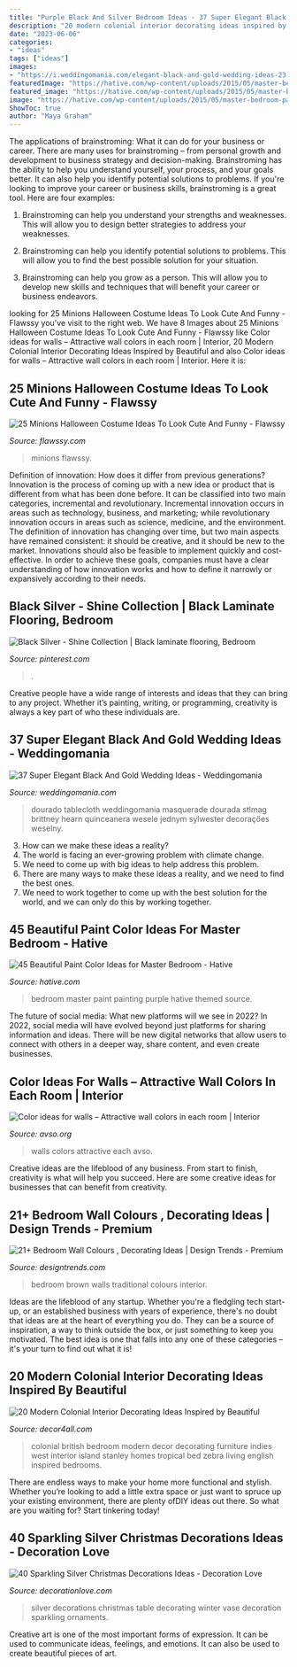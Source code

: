 ```yaml
---
title: "Purple Black And Silver Bedroom Ideas - 37 Super Elegant Black And Gold Wedding Ideas"
description: "20 modern colonial interior decorating ideas inspired by beautiful"
date: "2023-06-06"
categories:
- "ideas"
tags: ["ideas"]
images:
- "https://i.weddingomania.com/elegant-black-and-gold-wedding-ideas-23.jpg"
featuredImage: "https://hative.com/wp-content/uploads/2015/05/master-bedroom-painting/12-master-bedroom-painting-ideas.jpg"
featured_image: "https://hative.com/wp-content/uploads/2015/05/master-bedroom-painting/12-master-bedroom-painting-ideas.jpg"
image: "https://hative.com/wp-content/uploads/2015/05/master-bedroom-painting/12-master-bedroom-painting-ideas.jpg"
ShowToc: true
author: "Maya Graham"
---
```



The applications of brainstroming: What it can do for your business or career.
There are many uses for brainstroming – from personal growth and development to business strategy and decision-making. Brainstroming has the ability to help you understand yourself, your process, and your goals better. It can also help you identify potential solutions to problems.
If you're looking to improve your career or business skills, brainstroming is a great tool. Here are four examples:

1) Brainstroming can help you understand your strengths and weaknesses. This will allow you to design better strategies to address your weaknesses.

2) Brainstroming can help you identify potential solutions to problems. This will allow you to find the best possible solution for your situation.

3) Brainstroming can help you grow as a person. This will allow you to develop new skills and techniques that will benefit your career or business endeavors.

	

		
looking for 25 Minions Halloween Costume Ideas To Look Cute And Funny - Flawssy you've visit to the right web. We have 8 Images about 25 Minions Halloween Costume Ideas To Look Cute And Funny - Flawssy like Color ideas for walls – Attractive wall colors in each room | Interior, 20 Modern Colonial Interior Decorating Ideas Inspired by Beautiful and also Color ideas for walls – Attractive wall colors in each room | Interior. Here it is:
		
    
## 25 Minions Halloween Costume Ideas To Look Cute And Funny - Flawssy

<img loading=lazy src="https://www.flawssy.com/wp-content/uploads/2016/06/Pinterest-Minion-Halloween-Costume.jpg" onerror="this.onerror=null;this.src='https://tse2.mm.bing.net/th?id=OIP.koPcHEsbOLJfAvjru2k7rgHaJ6&amp;pid=15.1';" alt="25 Minions Halloween Costume Ideas To Look Cute And Funny - Flawssy">

_Source: flawssy.com_

>minions flawssy. 

	

Definition of innovation: How does it differ from previous generations?
Innovation is the process of coming up with a new idea or product that is different from what has been done before. It can be classified into two main categories, incremental and revolutionary. Incremental innovation occurs in areas such as technology, business, and marketing; while revolutionary innovation occurs in areas such as science, medicine, and the environment. 
The definition of innovation has changing over time, but two main aspects have remained consistent: it should be creative, and it should be new to the market. Innovations should also be feasible to implement quickly and cost-effective. In order to achieve these goals, companies must have a clear understanding of how innovation works and how to define it narrowly or expansively according to their needs.

    
## Black Silver - Shine Collection | Black Laminate Flooring, Bedroom

<img loading=lazy src="https://i.pinimg.com/736x/87/a9/2d/87a92d2e843fc2471f8fe47fee5990c2.jpg" onerror="this.onerror=null;this.src='https://tse1.mm.bing.net/th?id=OIP.TjAzshkMKxlgkxdWss6AcwHaHQ&amp;pid=15.1';" alt="Black Silver - Shine Collection | Black laminate flooring, Bedroom">

_Source: pinterest.com_

>. 

	

Creative people have a wide range of interests and ideas that they can bring to any project. Whether it’s painting, writing, or programming, creativity is always a key part of who these individuals are.

    
## 37 Super Elegant Black And Gold Wedding Ideas - Weddingomania

<img loading=lazy src="https://i.weddingomania.com/elegant-black-and-gold-wedding-ideas-23.jpg" onerror="this.onerror=null;this.src='https://tse1.mm.bing.net/th?id=OIP.jnjgDTdyBwDzbyMAMRpkJQAAAA&amp;pid=15.1';" alt="37 Super Elegant Black And Gold Wedding Ideas - Weddingomania">

_Source: weddingomania.com_

>dourado tablecloth weddingomania masquerade dourada stlmag brittney hearn quinceanera wesele jednym sylwester decorações weselny. 

	

3. How can we make these ideas a reality?
1. The world is facing an ever-growing problem with climate change. 
2. We need to come up with big ideas to help address this problem. 
3. There are many ways to make these ideas a reality, and we need to find the best ones. 
4. We need to work together to come up with the best solution for the world, and we can only do this by working together.

    
## 45 Beautiful Paint Color Ideas For Master Bedroom - Hative

<img loading=lazy src="https://hative.com/wp-content/uploads/2015/05/master-bedroom-painting/12-master-bedroom-painting-ideas.jpg" onerror="this.onerror=null;this.src='https://tse2.mm.bing.net/th?id=OIP.HhGKnuSoDk8ZEbXjy5wXZAHaLI&amp;pid=15.1';" alt="45 Beautiful Paint Color Ideas for Master Bedroom - Hative">

_Source: hative.com_

>bedroom master paint painting purple hative themed source. 

	

The future of social media: What new platforms will we see in 2022?
In 2022, social media will have evolved beyond just platforms for sharing information and ideas. There will be new digital networks that allow users to connect with others in a deeper way, share content, and even create businesses.

    
## Color Ideas For Walls – Attractive Wall Colors In Each Room | Interior

<img loading=lazy src="http://www.avso.org/wp-content/uploads/files/3/7/9/color-ideas-for-walls-attractive-wall-colors-in-each-room-22-379.jpg" onerror="this.onerror=null;this.src='https://tse2.mm.bing.net/th?id=OIP.VWyDBKIrQ1_JrhZ4UCDN1wHaJ4&amp;pid=15.1';" alt="Color ideas for walls – Attractive wall colors in each room | Interior">

_Source: avso.org_

>walls colors attractive each avso. 

	

Creative ideas are the lifeblood of any business. From start to finish, creativity is what will help you succeed. Here are some creative ideas for businesses that can benefit from creativity.

    
## 21+ Bedroom Wall Colours , Decorating Ideas | Design Trends - Premium

<img loading=lazy src="https://images.designtrends.com/wp-content/uploads/2016/04/18060851/Traditional-Bedroom-With-Brown-Walls.jpg" onerror="this.onerror=null;this.src='https://tse1.mm.bing.net/th?id=OIP.0FEJ3WPQpq3FghncRsl9-gHaLH&amp;pid=15.1';" alt="21+ Bedroom Wall Colours , Decorating Ideas | Design Trends - Premium">

_Source: designtrends.com_

>bedroom brown walls traditional colours interior. 

	

Ideas are the lifeblood of any startup. Whether you're a fledgling tech start-up, or an established business with years of experience, there's no doubt that ideas are at the heart of everything you do. They can be a source of inspiration, a way to think outside the box, or just something to keep you motivated. The best idea is one that falls into any one of these categories – it's your turn to find out what it is!

    
## 20 Modern Colonial Interior Decorating Ideas Inspired By Beautiful

<img loading=lazy src="https://decor4all.com/wp-content/uploads/2014/08/colonial-homes-bedroom-decorating-ideas-8.jpg" onerror="this.onerror=null;this.src='https://tse1.mm.bing.net/th?id=OIP.xBUUIpX4CTNGRqWaVwIIBgHaJ3&amp;pid=15.1';" alt="20 Modern Colonial Interior Decorating Ideas Inspired by Beautiful">

_Source: decor4all.com_

>colonial british bedroom modern decor decorating furniture indies west interior island stanley homes tropical bed zebra living english inspired bedrooms. 

	

There are endless ways to make your home more functional and stylish. Whether you’re looking to add a little extra space or just want to spruce up your existing environment, there are plenty ofDIY ideas out there. So what are you waiting for? Start tinkering today!

    
## 40 Sparkling Silver Christmas Decorations Ideas - Decoration Love

<img loading=lazy src="http://www.decorationlove.com/wp-content/uploads/2016/10/Silver-Table-Decorations.jpg" onerror="this.onerror=null;this.src='https://tse3.mm.bing.net/th?id=OIP._0DyI9z6NupsgxVH_Z8yowHaLE&amp;pid=15.1';" alt="40 Sparkling Silver Christmas Decorations Ideas - Decoration Love">

_Source: decorationlove.com_

>silver decorations christmas table decorating winter vase decoration sparkling ornaments. 

	

Creative art is one of the most important forms of expression. It can be used to communicate ideas, feelings, and emotions. It can also be used to create beautiful pieces of art.

